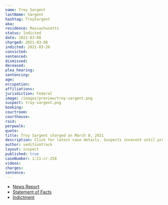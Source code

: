 ```yaml
---
name: Troy Sargent
lastName: Sargent
hashtag: TroySargent
aka:
residence: Massachusetts
status: Indicted
date: 2021-03-08
charged: 2021-03-08
indicted: 2021-03-26
convicted: 
sentenced: 
dismissed: 
deceased:
plea_hearing:
sentencing:
age:
occupation:
affiliations:
jurisdiction: Federal
image: /images/preview/troy-sargent.png
suspect: troy-sargent.png
booking:
courtroom:
courthouse:
raid:
perpwalk:
quote:
title: Troy Sargent charged on March 8, 2021
description: Click for latest case details. Suspects innocent until proven guilty.
author: seditiontrack
layout: suspect
published: true
caseNumber: 1:21-cr-258
videos:
charges:
sentence:
---
```

- [News Report](https://www.masslive.com/springfield/2021/03/troy-sargent-arrested-after-fbi-says-pittsfield-man-participated-in-violence-at-us-capitol.html)
- [Statement of Facts](https://www.justice.gov/usao-dc/case-multi-defendant/file/1379266/download)
- [Indictment](https://www.justice.gov/usao-dc/case-multi-defendant/file/1380406/download)
